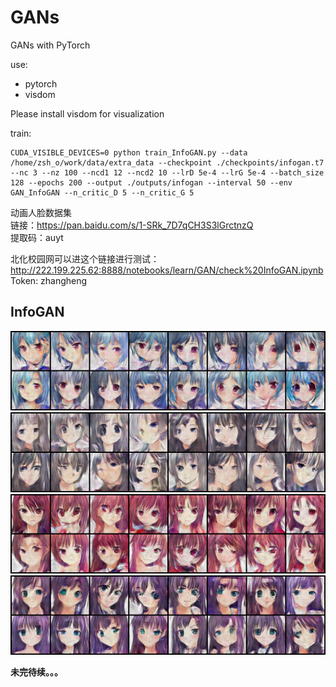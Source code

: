 # GANs
GANs with PyTorch

use:
 - pytorch
 - visdom

Please install visdom for visualization

train:

```
CUDA_VISIBLE_DEVICES=0 python train_InfoGAN.py --data /home/zsh_o/work/data/extra_data --checkpoint ./checkpoints/infogan.t7 --nc 3 --nz 100 --ncd1 12 --ncd2 10 --lrD 5e-4 --lrG 5e-4 --batch_size 128 --epochs 200 --output ./outputs/infogan --interval 50 --env GAN_InfoGAN --n_critic_D 5 --n_critic_G 5
```

动画人脸数据集  
链接：https://pan.baidu.com/s/1-SRk_7D7qCH3S3lGrctnzQ   
提取码：auyt   

北化校园网可以进这个链接进行测试：http://222.199.225.62:8888/notebooks/learn/GAN/check%20InfoGAN.ipynb  
Token: zhangheng

## InfoGAN
![infogan1](https://github.com/zsh965866221/GANs/raw/master/outputs/infogan/1.png)
![infogan2](https://github.com/zsh965866221/GANs/raw/master/outputs/infogan/2.png)
![infogan3](https://github.com/zsh965866221/GANs/raw/master/outputs/infogan/3.png)
![infogan4](https://github.com/zsh965866221/GANs/raw/master/outputs/infogan/4.png)


**未完待续。。。**
